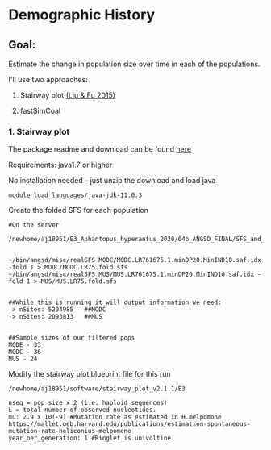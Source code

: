 # Demographic History

## Goal:

Estimate the change in population size over time in each of the populations. 

I'll use two approaches: 

1. Stairway plot [(Liu & Fu 2015)](https://www.nature.com/articles/ng.3254)

2. fastSimCoal


### 1. Stairway plot

The package readme and download can be found [here](https://sites.google.com/site/jpopgen/stairway-plot)

Requirements: java1.7 or higher

No installation needed - just unzip the download and load java

```
module load languages/java-jdk-11.0.3
```

Create the folded SFS for each population 

```
#On the server

/newhome/aj18951/E3_Aphantopus_hyperantus_2020/04b_ANGSD_FINAL/SFS_and_Fst


~/bin/angsd/misc/realSFS MODC/MODC.LR761675.1.minDP20.MinIND10.saf.idx -fold 1 > MODC/MODC.LR75.fold.sfs
~/bin/angsd/misc/realSFS MUS/MUS.LR761675.1.minDP20.MinIND10.saf.idx -fold 1 > MUS/MUS.LR75.fold.sfs


##While this is running it will output information we need: 
-> nSites: 5204985   ##MODC
-> nSites: 2093813   ##MUS


##Sample sizes of our filtered pops
MODE - 33
MODC - 36
MUS - 24
```




Modify the stairway plot blueprint file for this run
```
/newhome/aj18951/software/stairway_plot_v2.1.1/E3

nseq = pop size x 2 (i.e. haploid sequences)
L = total number of observed nucleotides. 
mu: 2.9 x 10(-9) #Mutation rate as estimated in H.melpomone https://mallet.oeb.harvard.edu/publications/estimation-spontaneous-mutation-rate-heliconius-melpomene
year_per_generation: 1 #Ringlet is univoltine
```
